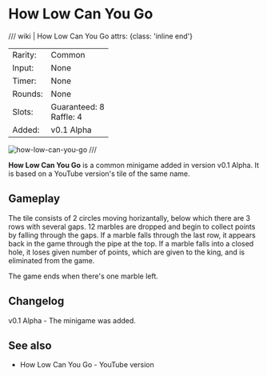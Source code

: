 # How Low Can You Go

/// wiki | How Low Can You Go
    attrs: {class: 'inline end'}

|         |                             |
|---------|-----------------------------|
| Rarity: | Common                      |
| Input:  | None                        |
| Timer:  | None                        |
| Rounds: | None                        |
| Slots:  | Guaranteed: 8<br>Raffle: 4  |
| Added:  | v0.1 Alpha                  |

![how-low-can-you-go](../../assets/images/minigames/how-low-can-you-go.jpg)
///

**How Low Can You Go** is a common minigame added in version v0.1 Alpha. It is based on a YouTube version's tile of the same name.

## Gameplay

The tile consists of 2 circles moving horizantally, below which there are 3 rows with several gaps. 12 marbles are dropped and begin to collect points by falling through the gaps. If a marble falls through the last row, it appears back in the game through the pipe at the top. If a marble falls into a closed hole, it loses given number of points, which are given to the king, and is eliminated from the game.

The game ends when there's one marble left.

## Changelog
v0.1 Alpha - The minigame was added.

## See also
- How Low Can You Go - YouTube version